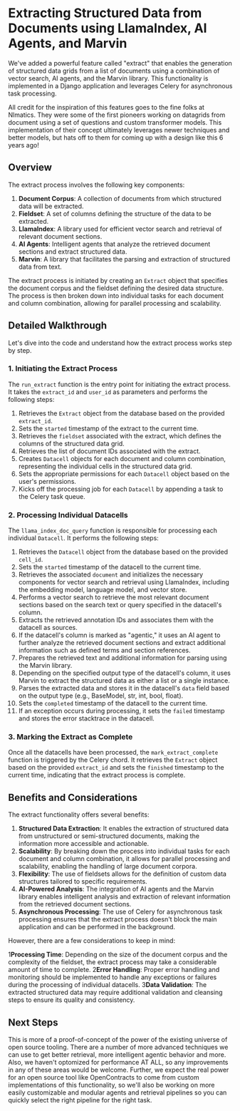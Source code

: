 # Extracting Structured Data from Documents using LlamaIndex, AI Agents, and Marvin

We've added a powerful feature called "extract" that enables the generation of structured data grids from a list of
documents using a combination of vector search, AI agents, and the Marvin library. This functionality is implemented in
a Django application and leverages Celery for asynchronous task processing.

All credit for the inspiration of this features goes to the fine folks at Nlmatics. They were some of the first pioneers
working on datagrids from document using a set of questions and custom transformer models. This implementation of their
concept ultimately leverages newer techniques and better models, but hats off to them for coming up with a design like
this 6 years ago!

## Overview

The extract process involves the following key components:

1. **Document Corpus**: A collection of documents from which structured data will be extracted.
2. **Fieldset**: A set of columns defining the structure of the data to be extracted.
3. **LlamaIndex**: A library used for efficient vector search and retrieval of relevant document sections.
4. **AI Agents**: Intelligent agents that analyze the retrieved document sections and extract structured data.
5. **Marvin**: A library that facilitates the parsing and extraction of structured data from text.

The extract process is initiated by creating an `Extract` object that specifies the document corpus and the fieldset defining the desired data structure. The process is then broken down into individual tasks for each document and column combination, allowing for parallel processing and scalability.

## Detailed Walkthrough

Let's dive into the code and understand how the extract process works step by step.

### 1. Initiating the Extract Process

The `run_extract` function is the entry point for initiating the extract process. It takes the `extract_id` and `user_id` as parameters and performs the following steps:

1. Retrieves the `Extract` object from the database based on the provided `extract_id`.
2. Sets the `started` timestamp of the extract to the current time.
3. Retrieves the `fieldset` associated with the extract, which defines the columns of the structured data grid.
4. Retrieves the list of document IDs associated with the extract.
5. Creates `Datacell` objects for each document and column combination, representing the individual cells in the structured data grid.
6. Sets the appropriate permissions for each `Datacell` object based on the user's permissions.
7. Kicks off the processing job for each `Datacell` by appending a task to the Celery task queue.

### 2. Processing Individual Datacells

The `llama_index_doc_query` function is responsible for processing each individual `Datacell`. It performs the following steps:

1. Retrieves the `Datacell` object from the database based on the provided `cell_id`.
2. Sets the `started` timestamp of the datacell to the current time.
3. Retrieves the associated `document` and initializes the necessary components for vector search and retrieval using LlamaIndex, including the embedding model, language model, and vector store.
4. Performs a vector search to retrieve the most relevant document sections based on the search text or query specified in the datacell's column.
5. Extracts the retrieved annotation IDs and associates them with the datacell as sources.
6. If the datacell's column is marked as "agentic," it uses an AI agent to further analyze the retrieved document sections and extract additional information such as defined terms and section references.
7. Prepares the retrieved text and additional information for parsing using the Marvin library.
8. Depending on the specified output type of the datacell's column, it uses Marvin to extract the structured data as either a list or a single instance.
9. Parses the extracted data and stores it in the datacell's `data` field based on the output type (e.g., BaseModel, str, int, bool, float).
10. Sets the `completed` timestamp of the datacell to the current time.
11. If an exception occurs during processing, it sets the `failed` timestamp and stores the error stacktrace in the datacell.

### 3. Marking the Extract as Complete

Once all the datacells have been processed, the `mark_extract_complete` function is triggered by the Celery chord. It retrieves the `Extract` object based on the provided `extract_id` and sets the `finished` timestamp to the current time, indicating that the extract process is complete.

## Benefits and Considerations

The extract functionality offers several benefits:

1. **Structured Data Extraction**: It enables the extraction of structured data from unstructured or semi-structured documents, making the information more accessible and actionable.
2. **Scalability**: By breaking down the process into individual tasks for each document and column combination, it allows for parallel processing and scalability, enabling the handling of large document corpora.
3. **Flexibility**: The use of fieldsets allows for the definition of custom data structures tailored to specific requirements.
4. **AI-Powered Analysis**: The integration of AI agents and the Marvin library enables intelligent analysis and extraction of relevant information from the retrieved document sections.
5. **Asynchronous Processing**: The use of Celery for asynchronous task processing ensures that the extract process doesn't block the main application and can be performed in the background.

However, there are a few considerations to keep in mind:

1**Processing Time**: Depending on the size of the document corpus and the complexity of the fieldset, the extract process may take a considerable amount of time to complete.
2**Error Handling**: Proper error handling and monitoring should be implemented to handle any exceptions or failures during the processing of individual datacells.
3**Data Validation**: The extracted structured data may require additional validation and cleansing steps to ensure its quality and consistency.

## Next Steps

This is more of a proof-of-concept of the power of the existing universe of open source tooling. There are a number of more
advanced techniques we can use to get better retrieval, more intelligent agentic behavior and more. Also, we haven't optomized
for performance AT ALL, so any improvements in any of these areas would be welcome. Further, we expect the real power for
an open source tool like OpenContracts to come from custom implementations of this functionality, so we'll also be working
on more easily customizable and modular agents and retrieval pipelines so you can quickly select the right pipeline for the
right task.
